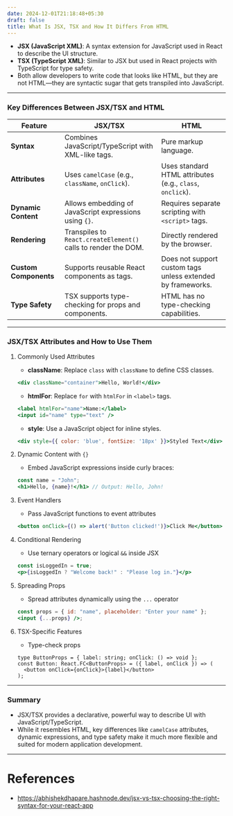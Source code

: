```yaml
---
date: 2024-12-01T21:18:48+05:30
draft: false
title: What Is JSX, TSX and How It Differs From HTML
---
```


- **JSX (JavaScript XML)**: A syntax extension for JavaScript used in React to describe the UI structure.
- **TSX (TypeScript XML)**: Similar to JSX but used in React projects with TypeScript for type safety.
- Both allow developers to write code that looks like HTML, but they are not HTML—they are syntactic sugar that gets transpiled into JavaScript.

---
### Key Differences Between JSX/TSX and HTML

|**Feature**|**JSX/TSX**|**HTML**|
|---|---|---|
|**Syntax**|Combines JavaScript/TypeScript with XML-like tags.|Pure markup language.|
|**Attributes**|Uses `camelCase` (e.g., `className`, `onClick`).|Uses standard HTML attributes (e.g., `class`, `onclick`).|
|**Dynamic Content**|Allows embedding of JavaScript expressions using `{}`.|Requires separate scripting with `<script>` tags.|
|**Rendering**|Transpiles to `React.createElement()` calls to render the DOM.|Directly rendered by the browser.|
|**Custom Components**|Supports reusable React components as tags.|Does not support custom tags unless extended by frameworks.|
|**Type Safety**|TSX supports type-checking for props and components.|HTML has no type-checking capabilities.|

---
### JSX/TSX Attributes and How to Use Them

1. Commonly Used Attributes
	- **className**: Replace `class` with `className` to define CSS classes.
	```jsx
	<div className="container">Hello, World!</div>
	```
	- **htmlFor**: Replace `for` with `htmlFor` in `<label>` tags.
	```jsx
	<label htmlFor="name">Name:</label>
	<input id="name" type="text" />
	```
	- **style**: Use a JavaScript object for inline styles.
	```jsx
	<div style={{ color: 'blue', fontSize: '18px' }}>Styled Text</div>
	```

2. Dynamic Content with `{}`
	- Embed JavaScript expressions inside curly braces:
	```jsx
	const name = "John";
	<h1>Hello, {name}!</h1> // Output: Hello, John!
	```

3. Event Handlers
	- Pass JavaScript functions to event attributes
	```jsx
	<button onClick={() => alert('Button clicked!')}>Click Me</button>
	```

4. Conditional Rendering
	- Use ternary operators or logical `&&` inside JSX
	```jsx
	const isLoggedIn = true;
	<p>{isLoggedIn ? "Welcome back!" : "Please log in."}</p>
	```

5. Spreading Props
	- Spread attributes dynamically using the `...` operator
	```jsx
	const props = { id: "name", placeholder: "Enter your name" };
	<input {...props} />;
	```

6. TSX-Specific Features
	- Type-check props
	```tsx
	type ButtonProps = { label: string; onClick: () => void };
	const Button: React.FC<ButtonProps> = ({ label, onClick }) => (
	  <button onClick={onClick}>{label}</button>
	);
	```

---

### Summary

- JSX/TSX provides a declarative, powerful way to describe UI with JavaScript/TypeScript.
- While it resembles HTML, key differences like `camelCase` attributes, dynamic expressions, and type safety make it much more flexible and suited for modern application development.

---
# References

- https://abhishekdhapare.hashnode.dev/jsx-vs-tsx-choosing-the-right-syntax-for-your-react-app